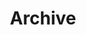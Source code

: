 ---
layout: blog
title: Archive
permalink: /
redirect_from:
  - /category/blog.html
  - /about/category/blog.html
  - /projects/
---
